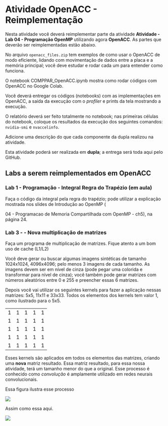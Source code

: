 # Atividade OpenACC - Reimplementação

Nesta atividade você deverá reimplementar parte da atividade **Atividade - Lab 04 - Programação OpenMP** utilizando agora  **OpenACC**. As partes que deverão ser reimplementadas estão abaixo.

No arquivo `openacc_files.zip` tem exemplos de como usar o OpenACC de modo eficiente, lidando com movimentação de dados entre a placa e a memória principal; você deve estudar e rodar cada um para entender como funciona.

O notebook COMPPAR_OpenACC.ipynb mostra como rodar códigos com OpenACC no Google Colab.

Você deverá entregar os códigos (notebooks) com as implementações em OpenACC, a saída da execução com o _profiler_ e prints da tela mostrando a execução.

O relatório deverá ser feito totalmente no notebook; nas primeiras células do notebook, coloque os resultados da execução dos seguintes comandos: `nvidia-smi` e `nvaccelinfo`.

Adicione uma descrição do que cada componente da dupla realizou na atividade.

Esta atividade poderá ser realizada em **dupla**; a entrega será toda aqui pelo GitHub.

## Labs a serem reimplementados em OpenACC

### Lab 1 - Programação - Integral Regra do Trapézio (em aula)

Faça o código da integral pela regra do trapézio; pode utilizar a explicação mostrada nos slides de Introdução ao OpenMP (

04 - Programacao de Memoria Compartilhada com OpenMP - ch5), na página 24.


### Lab 3 -  - Nova multiplicação de matrizes

Faça um programa de multiplicação de matrizes. Fique atento a um bom uso de cache (L1/L2)

Você deve gerar ou buscar algumas imagens sintéticas de tamanho 1024x1024, 4096x4096; pelo menos 3 imagens de cada tamanho. As imagens devem ser em nível de cinza (pode pegar uma colorida e transformar para nível de cinza); você também pode gerar matrizes com números aleatórios entre 0 e 255 e preencher essas 6 matrizes.

Depois você vai utilizar os seguintes kernels para fazer a aplicação nessas matrizes: 5x5, 11x11 e 33x33. Todos os elementos dos kernels tem valor 1, como ilustrado para o 5x5.

|   |   |   |   |   |
|---|---|---|---|---|
| 1 | 1 | 1 | 1 | 1 |
| 1 | 1 | 1 | 1 | 1 |
| 1 | 1 | 1 | 1 | 1 |
| 1 | 1 | 1 | 1 | 1 |
| 1 | 1 | 1 | 1 | 1 |


Esses kernels são aplicados em todos os elementos das matrizes, criando uma **nova** matriz resultado. Essa matriz resultado, para essa nossa atividade, terá um tamanho menor do que a original. Esse processo é conhecido como *convolução* é amplamente utilizado em redes neurais convolucionais.

Essa figura ilustra esse processo

![](1_cpOsBrBoV_XIPIkPtuiNvQ.png)

Assim como essa aqui.

![](1_N68as4k0VV4aKK6yhxkgkA.png)

